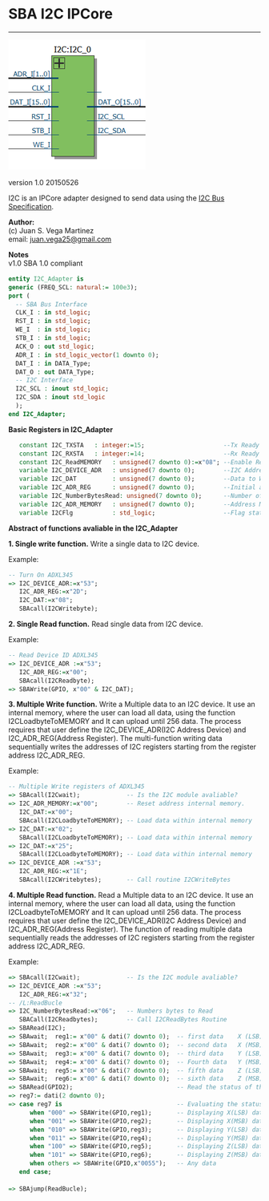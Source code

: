 # **SBA I2C IPCore**
- - - 
![](image.png)

version 1.0 20150526   

I2C is an IPCore adapter designed to send data using the [I2C Bus Specification](http://www.nxp.com/documents/user_manual/UM10204.pdf "I2C Bus Specification").  
   
**Author:**   
(c) Juan S. Vega Martinez   
email: juan.vega25@gmail.com   

**Notes**   
v1.0 SBA 1.0 compliant  


```vhdl
entity I2C_Adapter is
generic (FREQ_SCL: natural:= 100e3); 
port (
  -- SBA Bus Interface
  CLK_I : in std_logic;
  RST_I : in std_logic;
  WE_I  : in std_logic;
  STB_I : in std_logic;
  ACK_O : out std_logic;
  ADR_I : in std_logic_vector(1 downto 0);
  DAT_I : in DATA_Type;
  DAT_O : out DATA_Type;
  -- I2C Interface
  I2C_SCL : inout std_logic;
  I2C_SDA : inout std_logic
  );
end I2C_Adapter;
```

**Basic Registers in I2C_Adapter**

```vhdl
   constant I2C_TXSTA   : integer:=15;				        --Tx Ready
   constant I2C_RXSTA   : integer:=14;				        --Rx Ready
   constant I2C_ReadMEMORY   : unsigned(7 downto 0):=x"08"; --Enable Read Data from internal memory
   variable I2C_DEVICE_ADR   : unsigned(7 downto 0);     	--I2C Address Device
   variable I2C_DAT          : unsigned(7 downto 0);     	--Data to Write or Read
   variable I2C_ADR_REG      : unsigned(7 downto 0);     	--Initial address register to Write or Read 
   variable I2C_NumberBytesRead: unsigned(7 downto 0);		--Number of bytes to Write or Read
   variable I2C_ADR_MEMORY   : unsigned(7 downto 0);        --Address Memory to Multiple Write 
   variable I2CFlg           : std_logic;	                --Flag status 
```

**Abstract of functions avaliable in the I2C_Adapter**    


**1. Single write function.** Write a single data to I2C device.

Example:

```vhdl
-- Turn On ADXL345
=> I2C_DEVICE_ADR:=x"53";
   I2C_ADR_REG:=x"2D";
   I2C_DAT:=x"08";
   SBAcall(I2CWritebyte);
```

**2. Single Read function.** Read single data from I2C device.

Example:

```vhdl
-- Read Device ID ADXL345
=> I2C_DEVICE_ADR :=x"53";
   I2C_ADR_REG:=x"00";
   SBAcall(I2CReadbyte);
=> SBAWrite(GPIO, x"00" & I2C_DAT); 

```

**3. Multiple Write function.** Write a Multiple data to an I2C device. It use an internal memory, where the user  can
load all data, using the function I2CLoadbyteToMEMORY and It can upload until 256 data.
The process requires that user define the I2C_DEVICE_ADR(I2C Address Device) and I2C_ADR_REG(Address Register).
The multi-function writing data sequentially writes the addresses of I2C registers starting from the register address I2C_ADR_REG.    

Example:

```vhdl
-- Multiple Write registers of ADXL345
=> SBAcall(I2Cwait);             -- Is the I2C module avaliable?
=> I2C_ADR_MEMORY:=x"00";        -- Reset address internal memory.
   I2C_DAT:=x"00";
   SBAcall(I2CLoadbyteToMEMORY); -- Load data within internal memory
=> I2C_DAT:=x"02";
   SBAcall(I2CLoadbyteToMEMORY); -- Load data within internal memory
=> I2C_DAT:=x"25";
   SBAcall(I2CLoadbyteToMEMORY); -- Load data within internal memory
=> I2C_DEVICE_ADR :=x"53";
   I2C_ADR_REG:=x"1E";
   SBAcall(I2CWritebytes);       -- Call routine I2CWriteBytes 
```

**4. Multiple Read function.** Read a Multiple data to an I2C device. It use an internal memory, where the user  can
load all data, using the function I2CLoadbyteToMEMORY and It can upload until 256 data.
The process requires that user define the I2C_DEVICE_ADR(I2C Address Device) and I2C_ADR_REG(Address Register).
The function of reading multiple data sequentially reads the addresses of I2C registers starting from the register address I2C_ADR_REG.    

Example:

```vhdl
=> SBAcall(I2Cwait);             -- Is the I2C module avaliable?
=> I2C_DEVICE_ADR :=x"53";
   I2C_ADR_REG:=x"32";
-- /L:ReadBucle
=> I2C_NumberBytesRead:=x"06";   -- Numbers bytes to Read
   SBACall(I2CReadbytes);        -- Call I2CReadBytes Routine
=> SBARead(I2C);
=> SBAwait;  reg1:= x"00" & dati(7 downto 0);  -- first data    X (LSB)
=> SBAwait;  reg2:= x"00" & dati(7 downto 0);  -- second data   X (MSB)
=> SBAwait;  reg3:= x"00" & dati(7 downto 0);  -- third data    Y (LSB)
=> SBAwait;  reg4:= x"00" & dati(7 downto 0);  -- Fourth data   Y (MSB)
=> SBAwait;  reg5:= x"00" & dati(7 downto 0);  -- fifth data    Z (LSB)
=> SBAwait;  reg6:= x"00" & dati(7 downto 0);  -- sixth data    Z (MSB)
=> SBARead(GPIO2);					           -- Read the status of the switches
=> reg7:= dati(2 downto 0);      
=> case reg7 is                                -- Evaluating the status of the switches
	  when "000" => SBAWrite(GPIO,reg1);       -- Displaying X(LSB) data to the LEDs
      when "001" => SBAWrite(GPIO,reg2);       -- Displaying X(MSB) data to the LEDs
 	  when "010" => SBAWrite(GPIO,reg3);       -- Displaying Y(LSB) data to the LEDs
	  when "011" => SBAWrite(GPIO,reg4);       -- Displaying Y(MSB) data to the LEDs
	  when "100" => SBAWrite(GPIO,reg5);       -- Displaying Z(LSB) data to the LEDs
	  when "101" => SBAWrite(GPIO,reg6);       -- Displaying Z(MSB) data to the LEDs
	  when others => SBAWrite(GPIO,x"0055");   -- Any data
   end case;

=> SBAjump(ReadBucle);   
```


